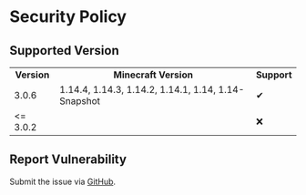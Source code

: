 # Security Policy

## Supported Version

<table>
  <tr>
    <td align="center"><strong>Version</strong></td>
    <td align="center"><strong>Minecraft Version</strong></td>
    <td align="center"><strong>Support</strong></td>
  </tr>
  <tr>
    <td>3.0.6</td>
    <td>1.14.4, 1.14.3, 1.14.2, 1.14.1, 1.14, 1.14-Snapshot</td>
    <td>✔</td>
  </tr>
  <tr>
    <td><= 3.0.2</td>
    <td></td>
    <td>❌</td>
  </tr>
</table>

## Report Vulnerability

Submit the issue via [GitHub](https://github.com/hugoalh/Minecraft.Java.DataPack.EnchantPlus/issues).
